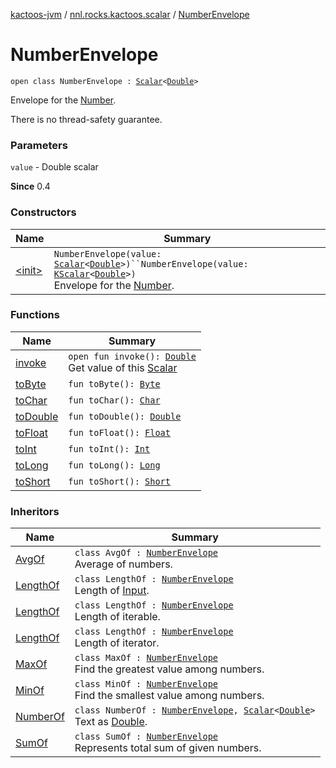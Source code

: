 [kactoos-jvm](../../index.md) / [nnl.rocks.kactoos.scalar](../index.md) / [NumberEnvelope](./index.md)

# NumberEnvelope

`open class NumberEnvelope : `[`Scalar`](../../nnl.rocks.kactoos/-scalar/index.md)`<`[`Double`](https://kotlinlang.org/api/latest/jvm/stdlib/kotlin/-double/index.html)`>`

Envelope for the [Number](https://kotlinlang.org/api/latest/jvm/stdlib/kotlin/-number/index.html).

There is no thread-safety guarantee.

### Parameters

`value` - Double scalar

**Since**
0.4

### Constructors

| Name | Summary |
|---|---|
| [&lt;init&gt;](-init-.md) | `NumberEnvelope(value: `[`Scalar`](../../nnl.rocks.kactoos/-scalar/index.md)`<`[`Double`](https://kotlinlang.org/api/latest/jvm/stdlib/kotlin/-double/index.html)`>)``NumberEnvelope(value: `[`KScalar`](../../nnl.rocks.kactoos/-k-scalar.md)`<`[`Double`](https://kotlinlang.org/api/latest/jvm/stdlib/kotlin/-double/index.html)`>)`<br>Envelope for the [Number](https://kotlinlang.org/api/latest/jvm/stdlib/kotlin/-number/index.html). |

### Functions

| Name | Summary |
|---|---|
| [invoke](invoke.md) | `open fun invoke(): `[`Double`](https://kotlinlang.org/api/latest/jvm/stdlib/kotlin/-double/index.html)<br>Get value of this [Scalar](../../nnl.rocks.kactoos/-scalar/index.md) |
| [toByte](to-byte.md) | `fun toByte(): `[`Byte`](https://kotlinlang.org/api/latest/jvm/stdlib/kotlin/-byte/index.html) |
| [toChar](to-char.md) | `fun toChar(): `[`Char`](https://kotlinlang.org/api/latest/jvm/stdlib/kotlin/-char/index.html) |
| [toDouble](to-double.md) | `fun toDouble(): `[`Double`](https://kotlinlang.org/api/latest/jvm/stdlib/kotlin/-double/index.html) |
| [toFloat](to-float.md) | `fun toFloat(): `[`Float`](https://kotlinlang.org/api/latest/jvm/stdlib/kotlin/-float/index.html) |
| [toInt](to-int.md) | `fun toInt(): `[`Int`](https://kotlinlang.org/api/latest/jvm/stdlib/kotlin/-int/index.html) |
| [toLong](to-long.md) | `fun toLong(): `[`Long`](https://kotlinlang.org/api/latest/jvm/stdlib/kotlin/-long/index.html) |
| [toShort](to-short.md) | `fun toShort(): `[`Short`](https://kotlinlang.org/api/latest/jvm/stdlib/kotlin/-short/index.html) |

### Inheritors

| Name | Summary |
|---|---|
| [AvgOf](../-avg-of/index.md) | `class AvgOf : `[`NumberEnvelope`](./index.md)<br>Average of numbers. |
| [LengthOf](../../nnl.rocks.kactoos.io/-length-of/index.md) | `class LengthOf : `[`NumberEnvelope`](./index.md)<br>Length of [Input](../../nnl.rocks.kactoos/-input/index.md). |
| [LengthOf](../../nnl.rocks.kactoos.iterable/-length-of/index.md) | `class LengthOf : `[`NumberEnvelope`](./index.md)<br>Length of iterable. |
| [LengthOf](../../nnl.rocks.kactoos.iterator/-length-of/index.md) | `class LengthOf : `[`NumberEnvelope`](./index.md)<br>Length of iterator. |
| [MaxOf](../-max-of/index.md) | `class MaxOf : `[`NumberEnvelope`](./index.md)<br>Find the greatest value among numbers. |
| [MinOf](../-min-of/index.md) | `class MinOf : `[`NumberEnvelope`](./index.md)<br>Find the smallest value among numbers. |
| [NumberOf](../-number-of/index.md) | `class NumberOf : `[`NumberEnvelope`](./index.md)`, `[`Scalar`](../../nnl.rocks.kactoos/-scalar/index.md)`<`[`Double`](https://kotlinlang.org/api/latest/jvm/stdlib/kotlin/-double/index.html)`>`<br>Text as [Double](https://kotlinlang.org/api/latest/jvm/stdlib/kotlin/-double/index.html). |
| [SumOf](../-sum-of/index.md) | `class SumOf : `[`NumberEnvelope`](./index.md)<br>Represents total sum of given numbers. |
